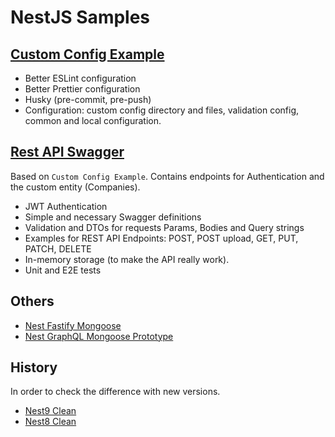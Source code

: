 # NestJS Samples

## [Custom Config Example](https://github.com/ArtuGit/NestJS-Samples/tree/master/custom-config-example)

- Better ESLint configuration
- Better Prettier configuration
- Husky (pre-commit, pre-push)
- Configuration: custom config directory and files, validation config, common and local configuration.

## [Rest API Swagger](https://github.com/ArtuGit/NestJS-Samples/tree/master/rest-api-swagger)

Based on `Custom Config Example`. Contains endpoints for Authentication and the custom entity (Companies).

- JWT Authentication
- Simple and necessary Swagger definitions
- Validation and DTOs for requests Params, Bodies and Query strings
- Examples for REST API Endpoints: POST, POST upload, GET, PUT, PATCH, DELETE
- In-memory storage (to make the API really work).
- Unit and E2E tests

## Others

- [Nest Fastify Mongoose](https://github.com/ArtuGit/NestJS-Samples/tree/master/nest-fastify-mongoose)
- [Nest GraphQL Mongoose Prototype](https://github.com/ArtuGit/NestJS-Samples/tree/master/graphql-proto)

## History

In order to check the difference with new versions.

- [Nest9 Clean](https://github.com/ArtuGit/NestJS-Samples/tree/master/nest9-clean)
- [Nest8 Clean](https://github.com/ArtuGit/NestJS-Samples/tree/master/nest8-clean)
